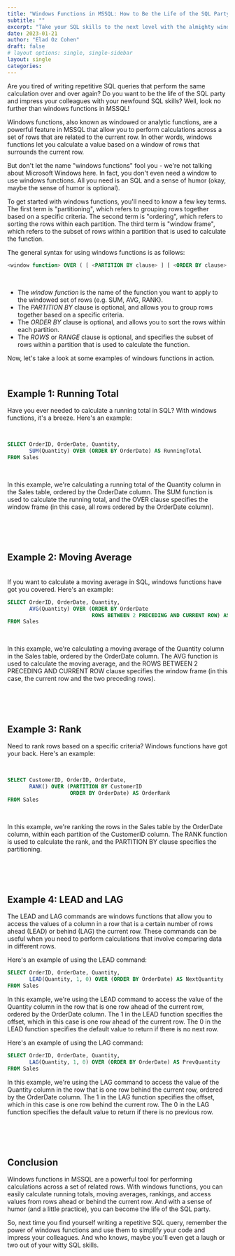```yaml
---
title: "Windows Functions in MSSQL: How to Be the Life of the SQL Party"
subtitle: ""
excerpt: "Take your SQL skills to the next level with the almighty window functions"
date: 2023-01-21
author: "Elad Oz Cohen"
draft: false
# layout options: single, single-sidebar
layout: single
categories:
---
```


Are you tired of writing repetitive SQL queries that perform the same calculation over and over again? Do you want to be the life of the SQL party and impress your colleagues with your newfound SQL skills? Well, look no further than windows functions in MSSQL!

Windows functions, also known as windowed or analytic functions, are a powerful feature in MSSQL that allow you to perform calculations across a set of rows that are related to the current row. In other words, windows functions let you calculate a value based on a window of rows that surrounds the current row.



But don't let the name "windows functions" fool you - we're not talking about Microsoft Windows here. In fact, you don't even need a window to use windows functions. All you need is an SQL and a sense of humor (okay, maybe the sense of humor is optional).



To get started with windows functions, you'll need to know a few key terms. The first term is "partitioning", which refers to grouping rows together based on a specific criteria. The second term is "ordering", which refers to sorting the rows within each partition. The third term is "window frame", which refers to the subset of rows within a partition that is used to calculate the function.


The general syntax for using windows functions is as follows:

```SQL
<window function> OVER ( [ <PARTITION BY clause> ] [ <ORDER BY clause> ] [ <ROWS or RANGE clause> ] )

```
<br>

* The _window function_ is the name of the function you want to apply to the windowed set of rows (e.g. SUM, AVG, RANK).
* The _PARTITION BY_ clause is optional, and allows you to group rows together based on a specific criteria.
* The _ORDER BY_ clause is optional, and allows you to sort the rows within each partition.
* The _ROWS_ or _RANGE_ clause is optional, and specifies the subset of rows within a partition that is used to calculate the function.

Now, let's take a look at some examples of windows functions in action.

<br>

## Example 1: Running Total

Have you ever needed to calculate a running total in SQL? With windows functions, it's a breeze. Here's an example:

<br>

```SQL
SELECT OrderID, OrderDate, Quantity, 
       SUM(Quantity) OVER (ORDER BY OrderDate) AS RunningTotal
FROM Sales

```
<br>


In this example, we're calculating a running total of the Quantity column in the Sales table, ordered by the OrderDate column. The SUM function is used to calculate the running total, and the OVER clause specifies the window frame (in this case, all rows ordered by the OrderDate column).


<br>
<br>
<br>

## Example 2: Moving Average
<br>
If you want to calculate a moving average in SQL, windows functions have got you covered. Here's an example:

<br>

```SQL
SELECT OrderID, OrderDate, Quantity, 
       AVG(Quantity) OVER (ORDER BY OrderDate 
                           ROWS BETWEEN 2 PRECEDING AND CURRENT ROW) AS MovingAvg
FROM Sales


```
<br>

In this example, we're calculating a moving average of the Quantity column in the Sales table, ordered by the OrderDate column. The AVG function is used to calculate the moving average, and the ROWS BETWEEN 2 PRECEDING AND CURRENT ROW clause specifies the window frame (in this case, the current row and the two preceding rows).

<br>
<br>
<br>

## Example 3: Rank

Need to rank rows based on a specific criteria? Windows functions have got your back. Here's an example:

<br>

```SQL
SELECT CustomerID, OrderID, OrderDate, 
       RANK() OVER (PARTITION BY CustomerID 
                    ORDER BY OrderDate) AS OrderRank
FROM Sales

```
<br>

In this example, we're ranking the rows in the Sales table by the OrderDate column, within each partition of the CustomerID column. The RANK function is used to calculate the rank, and the PARTITION BY clause specifies the partitioning.

<br>
<br>
<br>


## Example 4: LEAD and LAG

The LEAD and LAG commands are windows functions that allow you to access the values of a column in a row that is a certain number of rows ahead (LEAD) or behind (LAG) the current row. These commands can be useful when you need to perform calculations that involve comparing data in different rows.

Here's an example of using the LEAD command:


```SQL
SELECT OrderID, OrderDate, Quantity,
       LEAD(Quantity, 1, 0) OVER (ORDER BY OrderDate) AS NextQuantity
FROM Sales

```



In this example, we're using the LEAD command to access the value of the Quantity column in the row that is one row ahead of the current row, ordered by the OrderDate column. The 1 in the LEAD function specifies the offset, which in this case is one row ahead of the current row. The 0 in the LEAD function specifies the default value to return if there is no next row.

Here's an example of using the LAG command:


```SQL
SELECT OrderID, OrderDate, Quantity,
       LAG(Quantity, 1, 0) OVER (ORDER BY OrderDate) AS PrevQuantity
FROM Sales

```




In this example, we're using the LAG command to access the value of the Quantity column in the row that is one row behind the current row, ordered by the OrderDate column. The 1 in the LAG function specifies the offset, which in this case is one row behind the current row. The 0 in the LAG function specifies the default value to return if there is no previous row.

<br>
<br>
<br>


## Conclusion

Windows functions in MSSQL are a powerful tool for performing calculations across a set of related rows. With windows functions, you can easily calculate running totals, moving averages, rankings, and access values from rows ahead or behind the current row. And with a sense of humor (and a little practice), you can become the life of the SQL party.

So, next time you find yourself writing a repetitive SQL query, remember the power of windows functions and use them to simplify your code and impress your colleagues. And who knows, maybe you'll even get a laugh or two out of your witty SQL skills.